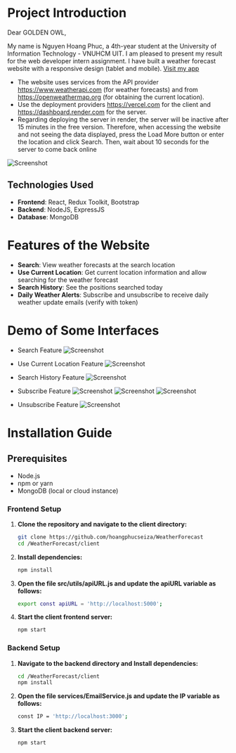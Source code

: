 # Project Introduction

Dear GOLDEN OWL,

My name is Nguyen Hoang Phuc, a 4th-year student at the University of Information Technology - VNUHCM UIT. I am pleased to present my result for the web developer intern assignment. I have built a weather forecast website with a responsive design (tablet and mobile). [Visit my app](https://weather-forecast-frontend-smoky.vercel.app/)
* The website uses services from the API provider https://www.weatherapi.com (for weather forecasts) and from  https://openweathermap.org (for obtaining the current location).
* Use the deployment providers https://vercel.com for the client and https://dashboard.render.com for the server.
* Regarding deploying the server in render, the server will be inactive after 15 minutes in the free version. Therefore, when accessing the website and not seeing the data displayed, press the Load More button or enter the location and click Search. Then, wait about 10 seconds for the server to come back online


![Screenshot](./demo/main.png)

## Technologies Used

- **Frontend**: React, Redux Toolkit, Bootstrap
- **Backend**: NodeJS, ExpressJS
- **Database**: MongoDB

# Features of the Website
- **Search**: View weather forecasts at the search location
- **Use Current Location**: Get current location information and allow searching for the weather forecast 
- **Search History**: See the positions searched today
- **Daily Weather Alerts**: Subscribe and unsubscribe to receive daily weather update emails (verify with token)

# Demo of Some Interfaces
- Search Feature
![Screenshot](./demo/search.png)

- Use Current Location Feature
![Screenshot](./demo/useLocation.png)


- Search History Feature
![Screenshot](./demo/history.png)


- Subscribe Feature
![Screenshot](./demo/subscibe.png)
![Screenshot](./demo/verifymail.png)
![Screenshot](./demo/verifysuccess.png)

- Unsubscribe Feature
![Screenshot](./demo/unsubsribe.png)

# Installation Guide
## Prerequisites
- Node.js
- npm or yarn
- MongoDB (local or cloud instance)

### Frontend Setup
1. **Clone the repository and navigate to the client directory:**
   ```bash
   git clone https://github.com/hoangphucseiza/WeatherForecast
   cd /WeatherForecast/client
   
2. **Install dependencies:**
   ```bash
   npm install
3. **Open the file src/utils/apiURL.js and update the apiURL variable as follows:**
   ```bash
   export const apiURL = 'http://localhost:5000';

4. **Start the client frontend server:**
   ```bash
   npm start
### Backend Setup
1. **Navigate to the backend directory and Install dependencies:**
   ```bash
   cd /WeatherForecast/client
   npm install
   
2. **Open the file services/EmailService.js and update the IP variable as follows:**
   ```bash
   const IP = 'http://localhost:3000';

3. **Start the client backend server:**
   ```bash
   npm start
